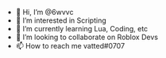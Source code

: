 - 👋 Hi, I’m @6wvvc
- 👀 I’m interested in Scripting
- 🌱 I’m currently learning Lua, Coding, etc
- 💞️ I’m looking to collaborate on Roblox Devs
- 📫 How to reach me vatted#0707

<!---
6wvvc/6wvvc is a ✨ special ✨ repository because its `README.md` (this file) appears on your GitHub profile.
You can click the Preview link to take a look at your changes.
--->
